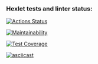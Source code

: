 ### Hexlet tests and linter status:
[![Actions Status](https://github.com/Parrot7325/python-project-50/workflows/hexlet-check/badge.svg)](https://github.com/Parrot7325/python-project-50/actions)

[![Maintainability](https://api.codeclimate.com/v1/badges/4a6da3eeda1f0e923fcd/maintainability)](https://codeclimate.com/github/Parrot7325/python-project-50/maintainability)

[![Test Coverage](https://api.codeclimate.com/v1/badges/4a6da3eeda1f0e923fcd/test_coverage)](https://codeclimate.com/github/Parrot7325/python-project-50/test_coverage)

[![asciicast](https://asciinema.org/a/OYTes9FN56qgNg8zp8Uhz1tZF.svg)](https://asciinema.org/a/OYTes9FN56qgNg8zp8Uhz1tZF)

